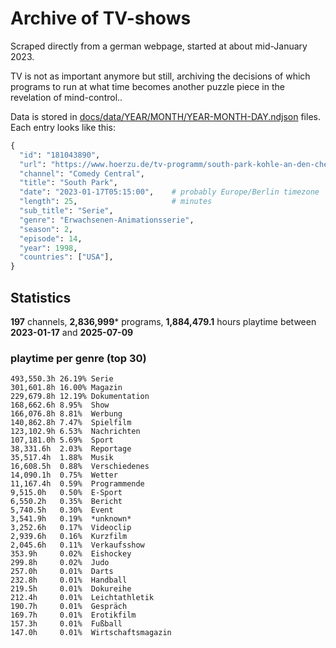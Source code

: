 # Archive of TV-shows

Scraped directly from a german webpage, started at about mid-January 2023.

TV is not as important anymore but still, archiving the decisions of which programs to run at what time
becomes another puzzle piece in the revelation of mind-control.. 

Data is stored in [docs/data/YEAR/MONTH/YEAR-MONTH-DAY.ndjson](docs/data/) files. 
Each entry looks like this:

```python
{
  "id": "181043890", 
  "url": "https://www.hoerzu.de/tv-programm/south-park-kohle-an-den-chefkoch/bid_181043890/", 
  "channel": "Comedy Central", 
  "title": "South Park", 
  "date": "2023-01-17T05:15:00",    # probably Europe/Berlin timezone 
  "length": 25,                     # minutes 
  "sub_title": "Serie", 
  "genre": "Erwachsenen-Animationsserie", 
  "season": 2, 
  "episode": 14, 
  "year": 1998, 
  "countries": ["USA"],
}
```

## Statistics

**197** channels, **2,836,999*** programs, **1,884,479.1** hours playtime between **2023-01-17** and **2025-07-09**


### playtime per genre (top 30)

    493,550.3h 26.19% Serie
    301,601.8h 16.00% Magazin
    229,679.8h 12.19% Dokumentation
    168,662.6h 8.95%  Show
    166,076.8h 8.81%  Werbung
    140,862.8h 7.47%  Spielfilm
    123,102.9h 6.53%  Nachrichten
    107,181.0h 5.69%  Sport
    38,331.6h  2.03%  Reportage
    35,517.4h  1.88%  Musik
    16,608.5h  0.88%  Verschiedenes
    14,090.1h  0.75%  Wetter
    11,167.4h  0.59%  Programmende
    9,515.0h   0.50%  E-Sport
    6,550.2h   0.35%  Bericht
    5,740.5h   0.30%  Event
    3,541.9h   0.19%  *unknown*
    3,252.6h   0.17%  Videoclip
    2,939.6h   0.16%  Kurzfilm
    2,045.6h   0.11%  Verkaufsshow
    353.9h     0.02%  Eishockey
    299.8h     0.02%  Judo
    257.0h     0.01%  Darts
    232.8h     0.01%  Handball
    219.5h     0.01%  Dokureihe
    212.4h     0.01%  Leichtathletik
    190.7h     0.01%  Gespräch
    169.7h     0.01%  Erotikfilm
    157.3h     0.01%  Fußball
    147.0h     0.01%  Wirtschaftsmagazin
